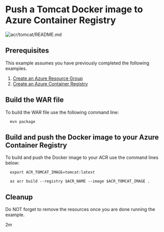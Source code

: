
# Push a Tomcat Docker image to Azure Container Registry

![acr/tomcat/README.md](https://github.com/Azure-Samples/java-on-azure-examples/workflows/acr/tomcat/README.md/badge.svg)

## Prerequisites

This example assumes you have previously completed the following examples.

1. [Create an Azure Resource Group](../../../general/group/create/README.md)
1. [Create an Azure Container Registry](../create/README.md)

## Build the WAR file

<!-- workflow.cron(0 9 * * 2) -->
<!-- workflow.include(../create/README.md) -->

To build the WAR file use the following command line:


<!-- workflow.run()

cd acr/tomcat

  -->

```shell
  mvn package
```

## Build and push the Docker image to your Azure Container Registry

To build and push the Docker image to your ACR use the command lines below:

```shell
  export ACR_TOMCAT_IMAGE=tomcat:latest

  az acr build --registry $ACR_NAME --image $ACR_TOMCAT_IMAGE .
```

<!-- workflow.run()

cd ../..

  -->

<!-- workflow.directOnly()

export RESULT=$(az acr repository show --name $ACR_NAME --image $ACR_TOMCAT_IMAGE)
az group delete --name $RESOURCE_GROUP --yes || true

if [[ -z $RESULT ]]; then
  echo "Unable to find $ACR_TOMCAT_IMAGE image"
  exit 1
fi

  -->

## Cleanup

Do NOT forget to remove the resources once you are done running the example.

2m
